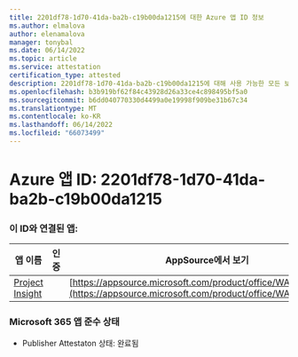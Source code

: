 ```yaml
---
title: 2201df78-1d70-41da-ba2b-c19b00da1215에 대한 Azure 앱 ID 정보
ms.author: elmalova
author: elenamalova
manager: tonybal
ms.date: 06/14/2022
ms.topic: article
ms.service: attestation
certification_type: attested
description: 2201df78-1d70-41da-ba2b-c19b00da1215에 대해 사용 가능한 모든 보안 및 규정 준수 정보입니다.
ms.openlocfilehash: b3b919bf62f84c43928d26a33ce4c898495bf5a0
ms.sourcegitcommit: b6dd040770330d4499a0e19998f909be31b67c34
ms.translationtype: MT
ms.contentlocale: ko-KR
ms.lasthandoff: 06/14/2022
ms.locfileid: "66073499"
---
```

# <a name="azure-app-id-2201df78-1d70-41da-ba2b-c19b00da1215"></a>Azure 앱 ID: 2201df78-1d70-41da-ba2b-c19b00da1215


### <a name="apps-associated-with-this-id"></a>이 ID와 연결된 앱:
| **앱 이름** | **인증** | **AppSource에서 보기** |
|--------------|---------------|-----------------------|
| [Project Insight](../forward/WA200003171.md) |  | [https://appsource.microsoft.com/product/office/WA200003171](https://appsource.microsoft.com/product/office/WA200003171) |

### <a name="microsoft-365-app-compliance-status"></a>Microsoft 365 앱 준수 상태
- Publisher Attestaton 상태: 완료됨
